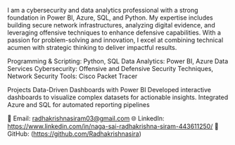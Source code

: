 I am a cybersecurity and data analytics professional with a strong foundation in Power BI, Azure, SQL, and Python. My expertise includes building secure network infrastructures, analyzing digital evidence, and leveraging offensive techniques to enhance defensive capabilities. With a passion for problem-solving and innovation, I excel at combining technical acumen with strategic thinking to deliver impactful results.



Programming & Scripting: Python, SQL
Data Analytics: Power BI, Azure Data Services
Cybersecurity: Offensive and Defensive Security Techniques, Network Security
Tools: Cisco Packet Tracer

Projects
 Data-Driven Dashboards with Power BI
Developed interactive dashboards to visualize complex datasets for actionable insights.
Integrated Azure and SQL for automated reporting pipelines

📧 Email: radhakrishnasiram03@gmail.com
🌐 LinkedIn: https://www.linkedin.com/in/naga-sai-radhakrishna-siram-443611250/
💼 GitHub: (https://github.com/Radhakrishnasira)

<!---
Radhakrishnasira/Radhakrishnasira is a ✨ special ✨ repository because its `README.md` (this file) appears on your GitHub profile.
You can click the Preview link to take a look at your changes.
--->

